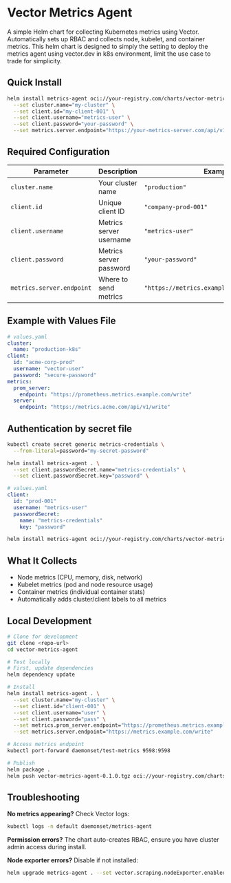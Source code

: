 # Vector Metrics Agent

A simple Helm chart for collecting Kubernetes metrics using Vector. Automatically sets up RBAC and collects node, kubelet, and container metrics.
This helm chart is designed to simply the setting to deploy the metrics agent using vector.dev in k8s environment, limit the use case to trade for
simplicity. 

## Quick Install

```bash
helm install metrics-agent oci://your-registry.com/charts/vector-metrics-agent \
  --set cluster.name="my-cluster" \
  --set client.id="my-client-001" \
  --set client.username="metrics-user" \
  --set client.password="your-password" \
  --set metrics.server.endpoint="https://your-metrics-server.com/api/v1/write"
```

## Required Configuration

| Parameter | Description | Example |
|-----------|-------------|---------|
| `cluster.name` | Your cluster name | `"production"` |
| `client.id` | Unique client ID | `"company-prod-001"` |
| `client.username` | Metrics server username | `"metrics-user"` |
| `client.password` | Metrics server password | `"your-password"` |
| `metrics.server.endpoint` | Where to send metrics | `"https://metrics.example.com/api/v1/write"` |

## Example with Values File

```yaml
# values.yaml
cluster:
  name: "production-k8s"
client:
  id: "acme-corp-prod"
  username: "vector-user"
  password: "secure-password"
metrics:
  prom_server:
    endpoint: "https://prometheus.metrics.example.com/write"
  server:
    endpoint: "https://metrics.acme.com/api/v1/write"
```

## Authentication by secret file
```bash
kubectl create secret generic metrics-credentials \
  --from-literal=password="my-secret-password"

helm install metrics-agent . \
  --set client.passwordSecret.name="metrics-credentials" \
  --set client.passwordSecret.key="password" \
```

```yaml
# values.yaml
client:
  id: "prod-001"
  username: "metrics-user"
  passwordSecret:
    name: "metrics-credentials"
    key: "password"
```

```bash
helm install metrics-agent oci://your-registry.com/charts/vector-metrics-agent -f values.yaml
```

## What It Collects

- Node metrics (CPU, memory, disk, network)
- Kubelet metrics (pod and node resource usage)
- Container metrics (individual container stats)
- Automatically adds cluster/client labels to all metrics

## Local Development

```bash
# Clone for development
git clone <repo-url>
cd vector-metrics-agent

# Test locally
# First, update dependencies
helm dependency update

# Install
helm install metrics-agent . \
  --set cluster.name="my-cluster" \
  --set client.id="client-001" \
  --set client.username="user" \
  --set client.password="pass" \
  --set metrics.prom_server.endpoint="https://prometheus.metrics.example.com/write" \
  --set metrics.server.endpoint="https://metrics.example.com/write"

# Access metrics endpoint
kubectl port-forward daemonset/test-metrics 9598:9598

# Publish
helm package .
helm push vector-metrics-agent-0.1.0.tgz oci://your-registry.com/charts
```

## Troubleshooting

**No metrics appearing?** Check Vector logs:
```bash
kubectl logs -n default daemonset/metrics-agent
```

**Permission errors?** The chart auto-creates RBAC, ensure you have cluster admin access during install.

**Node exporter errors?** Disable if not installed:
```bash
helm upgrade metrics-agent . --set vector.scraping.nodeExporter.enabled=false
```